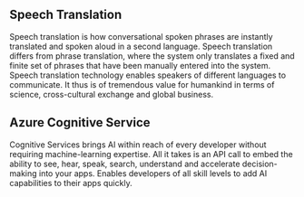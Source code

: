 ## Speech Translation

Speech translation is how conversational spoken phrases are instantly translated and spoken aloud in a second language. Speech translation differs from phrase translation, where the system only translates a fixed and finite set of phrases that have been manually entered into the system. Speech translation technology enables speakers of different languages to communicate. It thus is of tremendous value for humankind in terms of science, cross-cultural exchange and global business.

## Azure Cognitive Service

Cognitive Services brings AI within reach of every developer without requiring machine-learning expertise. All it takes is an API call to embed the ability to see, hear, speak, search, understand and accelerate decision-making into your apps. Enables developers of all skill levels to add AI capabilities to their apps quickly.
